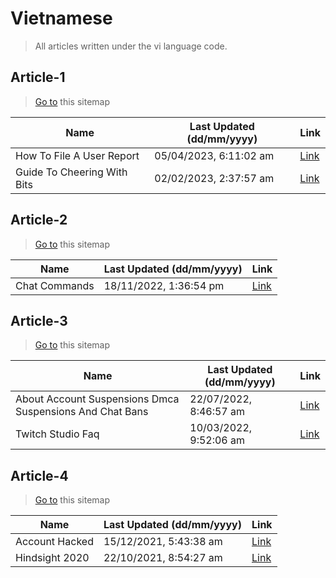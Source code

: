 # Vietnamese
> All articles written under the vi language code. 

## Article-1
> [Go to](https://help.twitch.tv/s/sitemap-topicarticle-1.xml) this sitemap

| Name | Last Updated (dd/mm/yyyy) | Link |
|------|---------------------------|------|
| How To File A User Report | 05/04/2023, 6:11:02 am | [Link](https://help.twitch.tv/s/article/how-to-file-a-user-report?language=vi) |
| Guide To Cheering With Bits | 02/02/2023, 2:37:57 am | [Link](https://help.twitch.tv/s/article/guide-to-cheering-with-bits?language=vi) |


## Article-2
> [Go to](https://help.twitch.tv/s/sitemap-topicarticle-2.xml) this sitemap

| Name | Last Updated (dd/mm/yyyy) | Link |
|------|---------------------------|------|
| Chat Commands | 18/11/2022, 1:36:54 pm | [Link](https://help.twitch.tv/s/article/chat-commands?language=vi) |


## Article-3
> [Go to](https://help.twitch.tv/s/sitemap-topicarticle-3.xml) this sitemap

| Name | Last Updated (dd/mm/yyyy) | Link |
|------|---------------------------|------|
| About Account Suspensions Dmca Suspensions And Chat Bans | 22/07/2022, 8:46:57 am | [Link](https://help.twitch.tv/s/article/about-account-suspensions-dmca-suspensions-and-chat-bans?language=vi) |
| Twitch Studio Faq | 10/03/2022, 9:52:06 am | [Link](https://help.twitch.tv/s/article/twitch-studio-faq?language=vi) |


## Article-4
> [Go to](https://help.twitch.tv/s/sitemap-topicarticle-4.xml) this sitemap

| Name | Last Updated (dd/mm/yyyy) | Link |
|------|---------------------------|------|
| Account Hacked | 15/12/2021, 5:43:38 am | [Link](https://help.twitch.tv/s/article/account-hacked?language=vi) |
| Hindsight 2020 | 22/10/2021, 8:54:27 am | [Link](https://help.twitch.tv/s/article/hindsight-2020?language=vi) |


